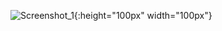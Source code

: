 
![Screenshot_1](https://github.com/ibuu31/weather_app/assets/94115128/f884ce32-1e42-4521-90fa-e7e1302ccd6b){:height="100px" width="100px"}

